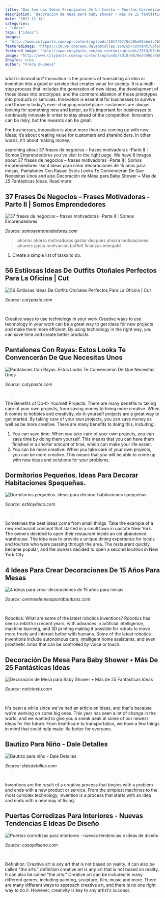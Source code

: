 ```yaml
---
title: "Que Son Las Ideas Principales De Un Cuento ~ Puertas Corredizas Para Interiores"
description: "Decoración de mesa para baby shower • más de 25 fantásticas ideas"
date: "2022-11-14"
categories:
- "ideas"
tags: ["ideas"]
images:
- "http://www.cutypaste.com/wp-content/uploads/2017/07/0db9be91bbe3c7b55e717fbc9ac49d51.jpg"
featuredImage: "https://i0.wp.com/www.daledetalles.com/wp-content/uploads/2016/02/10-5.jpg"
featured_image: "http://www.cutypaste.com/wp-content/uploads/2018/05/6ead40d54b05a318431d13059c73ef6d.jpg"
image: "http://www.cutypaste.com/wp-content/uploads/2018/05/6ead40d54b05a318431d13059c73ef6d.jpg"
ShowToc: true
author: "Freda Okuneva"
---
```



what is innovation?
Innovation is the process of translating an idea or invention into a good or service that creates value for society. It is a multi-step process that includes the generation of new ideas, the development of those ideas into prototypes, and the commercialization of those prototypes into products or services.
Innovation is essential for businesses to survive and thrive in today’s ever-changing marketplace. customers are always looking for something new and better, so it’s important for businesses to continually innovate in order to stay ahead of the competition. Innovation can be risky, but the rewards can be great.

For businesses, innovation is about more than just coming up with new ideas; it’s about creating value for customers and shareholders. In other words, it’s about making money.

	

		
searching about 37 frases de negocios – frases motivadoras -Parte II | Somos Emprendedores you've visit to the right page. We have 8 Images about 37 frases de negocios – frases motivadoras -Parte II | Somos Emprendedores like 4 ideas para crear decoraciones de 15 años para mesas, Pantalones Con Rayas: Estos Looks Te Convencerán De Que Necesitas Unos and also Decoración de Mesa para Baby Shower • Más de 25 Fantásticas Ideas. Read more:
		
    
## 37 Frases De Negocios – Frases Motivadoras -Parte II | Somos Emprendedores

<img loading=lazy src="https://somosemprendedores.com/wp-content/uploads/2012/11/frases-de-negocios-motivaciones-017.jpg" onerror="this.onerror=null;this.src='https://tse1.mm.bing.net/th?id=OIP.aECrmGuHJGrBazlw1g0hvgHaDb&amp;pid=15.1';" alt="37 frases de negocios – frases motivadoras -Parte II | Somos Emprendedores">

_Source: somosemprendedores.com_

>ahorrar ahorro motivadoras gastar despues ahorra motivaciones ahorres gasta motivación buffett finanzas intergold. 

	

1. Create a simple list of tasks to do.

    
## 56 Estilosas Ideas De Outfits Otoñales Perfectos Para La Oficina | Cut

<img loading=lazy src="http://www.cutypaste.com/wp-content/uploads/2018/05/6ead40d54b05a318431d13059c73ef6d.jpg" onerror="this.onerror=null;this.src='https://tse2.mm.bing.net/th?id=OIP.Pm5geTMVqFqlsV7Vxh52hwHaNM&amp;pid=15.1';" alt="56 Estilosas Ideas De Outfits Otoñales Perfectos Para La Oficina | Cut">

_Source: cutypaste.com_

>. 

	

Creative ways to use technology in your work
Creative ways to use technology in your work can be a great way to get ideas for new projects and make them more efficient. By using technology in the right way, you can save time and create better products.

    
## Pantalones Con Rayas: Estos Looks Te Convencerán De Que Necesitas Unos

<img loading=lazy src="http://www.cutypaste.com/wp-content/uploads/2017/07/0db9be91bbe3c7b55e717fbc9ac49d51.jpg" onerror="this.onerror=null;this.src='https://tse3.mm.bing.net/th?id=OIP.ZzNkPysUWUYLeVbFpoAKqQHaLg&amp;pid=15.1';" alt="Pantalones Con Rayas: Estos Looks Te Convencerán De Que Necesitas Unos">

_Source: cutypaste.com_

>. 

	

The Benefits of Do-It- Yourself Projects: There are many benefits to taking care of your own projects, from saving money to being more creative.
When it comes to hobbies and creativity, do-it-yourself projects are a great way to get started. By taking care of your own projects, you can save money as well as be more creative. There are many benefits to doing this, including: 
1. You can save time: When you take care of your own projects, you can save time by doing them yourself. This means that you can have them finished in a shorter amount of time, which can make your life easier. 
2. You can be more creative: When you take care of your own projects, you can be more creative. This means that you will be able to come up with new ideas and solutions for your problems. 

    
## Dormitorios Pequeños. Ideas Para Decorar Habitaciones Spequeñas.

<img loading=lazy src="https://www.estiloydeco.com/wp-content/uploads/2017/06/decoracion-de-dormitorios-pequenos-1.jpg" onerror="this.onerror=null;this.src='https://tse3.mm.bing.net/th?id=OIP.UqZmgEVX9DqW4EfqBfFuKQHaJ5&amp;pid=15.1';" alt="Dormitorios pequeños. Ideas para decorar habitaciones spequeñas.">

_Source: estiloydeco.com_

>. 

	

Sometimes the best ideas come from small things. Take the example of a new restaurant concept that started in a small town in upstate New York. The owners decided to open their restaurant inside an old abandoned warehouse. The idea was to provide a unique dining experience for locals and tourists who were passing through the area. The restaurant quickly became popular, and the owners decided to open a second location in New York City.

    
## 4 Ideas Para Crear Decoraciones De 15 Años Para Mesas

<img loading=lazy src="https://centrosdemesaparabautizos.com/wp-content/uploads/2020/11/4-ideas-de-decoraciones-de-15-anos-para-mesas.jpg" onerror="this.onerror=null;this.src='https://tse3.mm.bing.net/th?id=OIP.r5DurGZ6o0ojVLFHxkasCQAAAA&amp;pid=15.1';" alt="4 ideas para crear decoraciones de 15 años para mesas">

_Source: centrosdemesaparabautizos.com_

>. 

	

Robotics: What are some of the latest robotics inventions?
Robotics has seen a rebirth in recent years, with advances in artificial intelligence, machine learning, and 3D printing making it possible for robots to move more freely and interact better with humans. Some of the latest robotics inventions include autonomous cars, intelligent home assistants, and even prosthetic limbs that can be controlled by voice or touch.

    
## Decoración De Mesa Para Baby Shower • Más De 25 Fantásticas Ideas

<img loading=lazy src="https://noticiastu.com/wp-content/uploads/2020/09/Mesa-para-Baby-Shower-5.jpg" onerror="this.onerror=null;this.src='https://tse1.mm.bing.net/th?id=OIP.03ms-hpWprBIl5ls7IUTBgHaGI&amp;pid=15.1';" alt="Decoración de Mesa para Baby Shower • Más de 25 Fantásticas Ideas">

_Source: noticiastu.com_

>. 

	

It's been a while since we've had an article on ideas, and that's because we're working on some big ones. This year has seen a lot of change in the world, and we wanted to give you a sneak peak at some of our newest ideas for the future. From healthcare to transportation, we have a few things in mind that could help make life better for everyone.

    
## Bautizo Para Niño - Dale Detalles

<img loading=lazy src="https://i0.wp.com/www.daledetalles.com/wp-content/uploads/2016/02/10-5.jpg" onerror="this.onerror=null;this.src='https://tse3.mm.bing.net/th?id=OIP.iAcaEuOZXRK0_ZRRPvy-tAHaE5&amp;pid=15.1';" alt="Bautizo para niño - Dale Detalles">

_Source: daledetalles.com_

>. 

	

Inventions are the result of a creative process that begins with a problem and ends with a new product or service. From the simplest machines to the most complex technology, invention is a process that starts with an idea and ends with a new way of living.

    
## Puertas Corredizas Para Interiores - Nuevas Tendencias E Ideas De Diseño

<img loading=lazy src="https://casaydiseno.com/wp-content/uploads/2018/08/puertas-corredizas-estilo.jpg" onerror="this.onerror=null;this.src='https://tse2.mm.bing.net/th?id=OIP.mFaQ-vRMjZWTziz4bpsFtwHaLF&amp;pid=15.1';" alt="Puertas corredizas para interiores - nuevas tendencias e ideas de diseño">

_Source: casaydiseno.com_

>. 

	

Definition: Creative art is any art that is not based on reality. It can also be called "the arts."
definition creative art is any art that is not based on reality. It can also be called "the arts." Creative art can be included in many different genres, including painting, sculpture, film, music and more. There are many different ways to approach creative art, and there is no one right way to do it. However, creativity is key to any artist's success.

